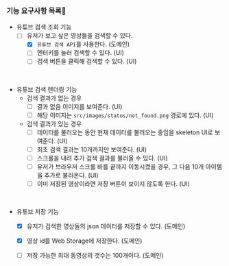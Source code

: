 
### 기능 요구사항 목록🎯

- 유튜브 검색 조회 기능
  - [ ] 유저가 보고 싶은 영상들을 검색할 수 있다.
    - [x] `유튜브 검색 API`를 사용한다. (도메인)
    - [ ] 엔터키를 눌러 검색할 수 있다. (UI)
    - [ ] 검색 버튼을 클릭해 검색할 수 있다. (UI)

<br>
  
- 유튜브 검색 렌더링 기능  
  - 검색 결과가 없는 경우
    - [ ] 결과 없음 이미지를 보여준다. (UI)
    - [ ] 해당 이미지는 `src/images/status/not_found.png` 경로에 있다. (UI)

  - 검색 결과가 있는 경우
    - [ ] 데이터를 불러오는 동안 현재 데이터를 불러오는 중임을 skeleton UI로 보여준다. (UI)
    - [ ] 최초 검색 결과는 10개까지만 보여준다. (UI)
    - [ ] 스크롤을 내려 추가 검색 결과를 불러올 수 있다. (UI)
    - [ ] 유저가 브라우저 스크롤 바를 끝까지 이동시켰을 경우, 그 다음 10개 아이템을 추가로 불러온다. (UI)
    - [ ] 이미 저장된 영상이라면 저장 버튼이 보이지 않도록 한다. (UI)

<br>

- 유튜브 저장 기능
  - [x] 유저가 검색한 영상들의 json 데이터를 저장할 수 있다. (도메인)
  - [x] 영상 id를 Web Storage에 저장한다. (도메인)
  - [ ] 저장 가능한 최대 동영상의 갯수는 100개이다. (도메인)






